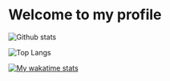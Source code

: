 # Welcome to my profile

![Github stats](https://github-readme-stats.vercel.app/api?username=xinthose&show_icons=true&theme=radical&count_private=true)

![Top Langs](https://github-readme-stats.vercel.app/api/top-langs/?username=xinthose)

[![My wakatime stats](https://github-readme-stats.vercel.app/api/wakatime?username=xinthose&layout=compact&range=last_7_days)](https://github.com/anuraghazra/github-readme-stats)
